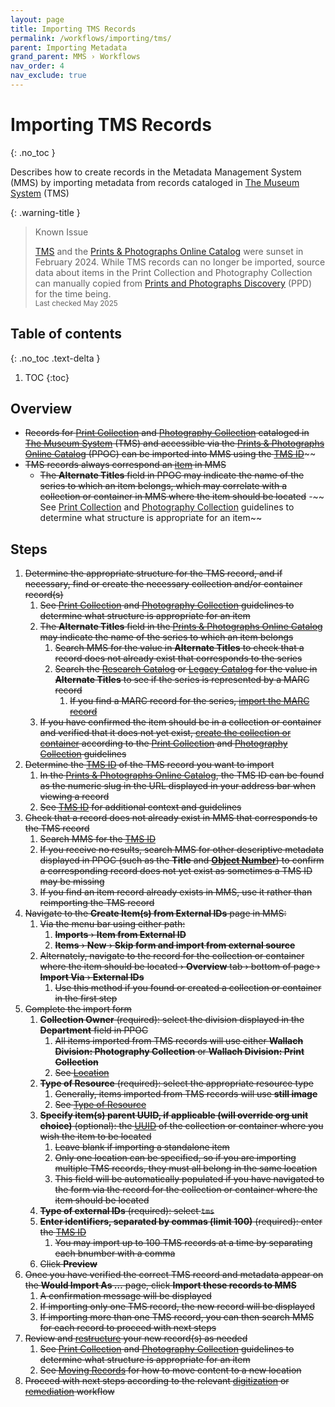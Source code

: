 ```yaml
---
layout: page
title: Importing TMS Records
permalink: /workflows/importing/tms/
parent: Importing Metadata
grand_parent: MMS › Workflows
nav_order: 4
nav_exclude: true
---
```


# Importing TMS Records
{: .no_toc }

Describes how to create records in the Metadata Management System (MMS) by importing metadata from records cataloged in [The Museum System](/metadata-documentation/resources/glossary/#the-museum-system) (TMS)

{: .warning-title }
> Known Issue
>
> [TMS](/metadata-documentation/resources/glossary/#the-museum-system) and the [Prints & Photographs Online Catalog](/metadata-documentation/resources/glossary/#prints-photographs-online-catalog) were sunset in February 2024. While TMS records can no longer be imported, source data about items in the Print Collection and Photography Collection can manually copied from [Prints and Photographs Discovery](https://ppd.nypl.org/) (PPD) for the time being.
> <small><br>Last checked May 2025</small>

## Table of contents
{: .no_toc .text-delta }

1. TOC
{:toc}

## Overview
- ~~Records for [Print Collection](/metadata-documentation/division/print/) and [Photography Collection](/metadata-documentation/division/photography/) cataloged in [The Museum System](/metadata-documentation/resources/glossary/#the-museum-system) (TMS) and accessible via the [Prints & Photographs Online Catalog](https://wallachprintsandphotos.nypl.org/) (PPOC) can be imported into MMS using the [TMS ID](/metadata-documentation/metadata/element/identifier/tms/)~~~~
- ~~TMS records always correspond an [item](/metadata-documentation/metadata/record-type/#items) in MMS~~
  - ~~The **Alternate Titles** field in PPOC may indicate the name of the series to which an item belongs, which may correlate with a collection or container in MMS where the item should be located~~
  -~~ See [Print Collection](/metadata-documentation/division/print/) and [Photography Collection](/metadata-documentation/division/photography/) guidelines to determine what structure is appropriate for an item~~

## Steps
1. ~~Determine the appropriate structure for the TMS record, and if necessary, find or create the necessary collection and/or container record(s)~~
   1. ~~See [Print Collection](/metadata-documentation/division/print/) and [Photography Collection](/metadata-documentation/division/photography/) guidelines to determine what structure is appropriate for an item~~
   1. ~~The **Alternate Titles** field in the [Prints & Photographs Online Catalog](https://wallachprintsandphotos.nypl.org/) may indicate the name of the series to which an item belongs~~
      1. ~~Search MMS for the value in **Alternate Titles** to check that a record does not already exist that corresponds to the series~~
      1. ~~Search the [Research Catalog](/metadata-documentation/resources/glossary/#research-catalog) or [Legacy Catalog](/metadata-documentation/resources/glossary/#legacy-catalog) for the value in **Alternate Titles** to see if the series is represented by a MARC record~~
         1. ~~If you find a MARC record for the series, [import the MARC record](/metadata-documentation/workflows/importing/marc/)~~
   1. ~~If you have confirmed the item should be in a collection or container and verified that it does not yet exist, [create the collection or container](/metadata-documentation/workflows/creating/) according to the [Print Collection](/metadata-documentation/division/print/) and [Photography Collection](/metadata-documentation/division/photography/) guidelines~~
1. ~~Determine the [TMS ID](/metadata-documentation/metadata/element/identifier/tms/) of the TMS record you want to import~~
   1. ~~In the [Prints & Photographs Online Catalog](https://wallachprintsandphotos.nypl.org/), the TMS ID can be found as the numeric slug in the URL displayed in your address bar when viewing a record~~
   1. ~~See [TMS ID](/metadata-documentation/metadata/element/identifier/tms/) for additional context and guidelines~~
1. ~~Check that a record does not already exist in MMS that corresponds to the TMS record~~
   1. ~~Search MMS for the [TMS ID](/metadata-documentation/metadata/element/identifier/tms/)~~
   1. ~~If you receive no results, search MMS for other descriptive metadata displayed in PPOC (such as the **Title** and [**Object Number**](/metadata-documentation/metadata/element/identifier/tms-object-number/)) to confirm a corresponding record does not yet exist as sometimes a TMS ID may be missing~~
   1. ~~If you find an item record already exists in MMS, use it rather than reimporting the TMS record~~
1. ~~Navigate to the **Create Item(s) from External IDs** page in MMS:~~
   1. ~~Via the menu bar using either path:~~
      1. ~~**Imports** › **Item from External ID**~~
      1. ~~**Items** › **New** › **Skip form and import from external source**~~
   1. ~~Alternately, navigate to the record for the collection or container where the item should be located › **Overview** tab › bottom of page › **Import Via** › **External IDs**~~
      1. ~~Use this method if you found or created a collection or container in the first step~~
1. ~~Complete the import form~~
   1. ~~**Collection Owner** (required): select the division displayed in the **Department** field in PPOC~~
      1. ~~All items imported from TMS records will use either **Wallach Division: Photography Collection** or **Wallach Division: Print Collection**~~
      1. ~~See [Location](/metadata-documentation/metadata/element/location/)~~
   1. ~~**Type of Resource** (required): select the appropriate resource type~~
      1. ~~Generally, items imported from TMS records will use **still image**~~
      1. ~~See [Type of Resource](/metadata-documentation/metadata/element/type-of-resource/)~~
   1. ~~**Specify item(s) parent UUID, if applicable (will override org unit choice)** (optional): the [UUID](/metadata-documentation/resources/glossary/#universally-unique-identifier) of the collection or container where you wish the item to be located~~
      1. ~~Leave blank if importing a standalone item~~
      1. ~~Only one location can be specified, so if you are importing multiple TMS records, they must all belong in the same location~~
      1. ~~This field will be automatically populated if you have navigated to the form via the record for the collection or container where the item should be located~~
   1. ~~**Type of external IDs** (required): select `tms`~~
   1. ~~**Enter identifiers, separated by commas (limit 100)** (required): enter the [TMS ID](/metadata-documentation/metadata/element/identifier/tms/)~~
      1. ~~You may import up to 100 TMS records at a time by separating each bnumber with a comma~~
   1. ~~Click **Preview**~~
1. ~~Once you have verified the correct TMS record and metadata appear on the **Would Import As …** page, click **Import these records to MMS**~~
   1. ~~A confirmation message will be displayed~~
   1. ~~If importing only one TMS record, the new record will be displayed~~
   1. ~~If importing more than one TMS record, you can then search MMS for each record to proceed with next steps~~
1. ~~Review and [restructure](/metadata-documentation/workflows/remediation/restructuring/) your new record(s) as needed~~
   1. ~~See [Print Collection](/metadata-documentation/division/print/) and [Photography Collection](/metadata-documentation/division/photography/) guidelines to determine what structure is appropriate for an item~~
   1. ~~See [Moving Records](/metadata-documentation/workflows/remediation/restructuring/#moving-records) for how to move content to a new location~~
1. ~~Proceed with next steps according to the relevant [digitization](/metadata-documentation/workflows/digitization/) or [remediation](/metadata-documentation/workflows/remediation/) workflow~~